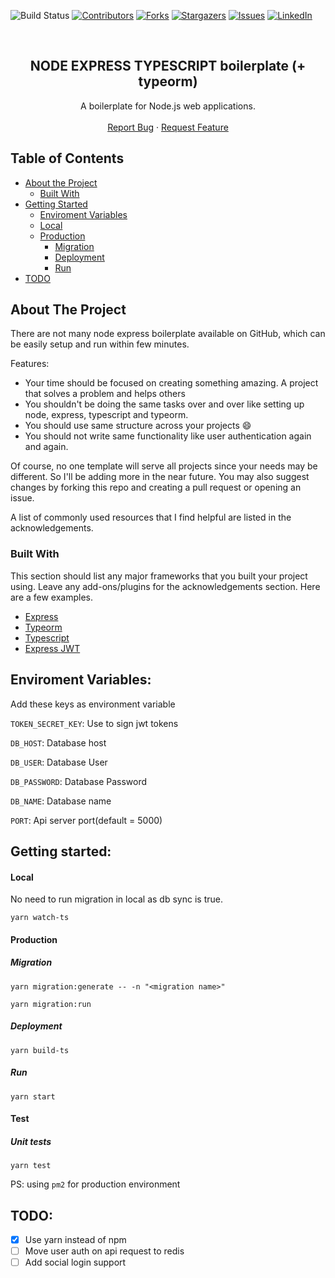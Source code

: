 ![Build Status](https://github.com/a7urag/node-express-mysql-typescript-api-boilerplate/workflows/CI/badge.svg)
[![Contributors][contributors-shield]][contributors-url]
[![Forks][forks-shield]][forks-url]
[![Stargazers][stars-shield]][stars-url]
[![Issues][issues-shield]][issues-url]
[![LinkedIn][linkedin-shield]][linkedin-url]


<br />
<p align="center">
  
  <h2 align="center">NODE EXPRESS TYPESCRIPT boilerplate (+ typeorm)</h2>

  <p align="center">
    A boilerplate for Node.js web applications.
    <br />
    <br />
    <a href="https://github.com/a7urag/node-express-mysql-typescript-api-boilerplate/issues">Report Bug</a>
    ·
    <a href="https://github.com/a7urag/node-express-mysql-typescript-api-boilerplate/issues">Request Feature</a>
  </p>
</p>
<!-- TABLE OF CONTENTS -->

## Table of Contents

* [About the Project](#about-the-project)
  * [Built With](#built-with)
* [Getting Started](#getting-started)
  * [Enviroment Variables](enviroment-variables)
  * [Local](#local)
  * [Production](#production)
    * [Migration](#migration)
    * [Deployment](#deployment)
    * [Run](#run)
* [TODO](#todo)

<!-- ABOUT THE PROJECT -->
## About The Project

There are not many node express boilerplate available on GitHub, 
which can be easily setup and run within few minutes.

Features:
* Your time should be focused on creating something amazing. A project that solves a problem and helps others
* You shouldn't be doing the same tasks over and over like setting up node, express, typescript and typeorm.
* You should use same structure across your projects :smile:
* You should not write same functionality like user authentication again and again.

Of course, no one template will serve all projects since your needs may be different. So I'll be adding more in the near future. You may also suggest changes by forking this repo and creating a pull request or opening an issue.

A list of commonly used resources that I find helpful are listed in the acknowledgements.

### Built With
This section should list any major frameworks that you built your project using. Leave any add-ons/plugins for the acknowledgements section. Here are a few examples.
* [Express](https://expressjs.com/)
* [Typeorm](https://typeorm.io/#/)
* [Typescript](https://www.typescriptlang.org/docs/home.html)
* [Express JWT](https://www.npmjs.com/package/express-jwt)

## Enviroment Variables:

Add these keys as environment variable

`TOKEN_SECRET_KEY`: Use to sign jwt tokens

`DB_HOST`: Database host

`DB_USER`: Database User

`DB_PASSWORD`: Database Password

`DB_NAME`: Database name

`PORT`: Api server port(default = 5000)

## Getting started:

#### Local

No need to run migration in local as db sync is true.

    yarn watch-ts  


#### Production

##### Migration

    yarn migration:generate -- -n "<migration name>"

    yarn migration:run

##### Deployment
    yarn build-ts
##### Run
    yarn start  
    
#### Test
##### Unit tests
    yarn test

PS: using `pm2` for production environment

## TODO:
- [x] Use yarn instead of npm
- [ ] Move user auth on api request to redis
- [ ] Add social login support

<!-- MARKDOWN LINKS & IMAGES -->
<!-- https://www.markdownguide.org/basic-syntax/#reference-style-links -->
[contributors-shield]: https://img.shields.io/github/contributors/a7urag/node-express-mysql-typescript-api-boilerplate.svg?style=flat-square
[contributors-url]: https://github.com/a7urag/node-express-mysql-typescript-api-boilerplate/graphs/contributors
[forks-shield]: https://img.shields.io/github/forks/a7urag/node-express-mysql-typescript-api-boilerplate.svg?style=flat-square
[forks-url]: https://github.com/a7urag/node-express-mysql-typescript-api-boilerplate/network/members
[stars-shield]: https://img.shields.io/github/stars/a7urag/node-express-mysql-typescript-api-boilerplate.svg?style=flat-square
[stars-url]: https://github.com/a7urag/node-express-mysql-typescript-api-boilerplate/stargazers
[issues-shield]: https://img.shields.io/github/issues/a7urag/node-express-mysql-typescript-api-boilerplate.svg?style=flat-square
[issues-url]: https://github.com/a7urag/node-express-mysql-typescript-api-boilerplate/issues
[linkedin-shield]: https://img.shields.io/badge/-LinkedIn-black.svg?style=flat-square&logo=linkedin&colorB=555
[linkedin-url]: https://www.linkedin.com/in/a7urag/
[product-screenshot]: images/screenshot.png
